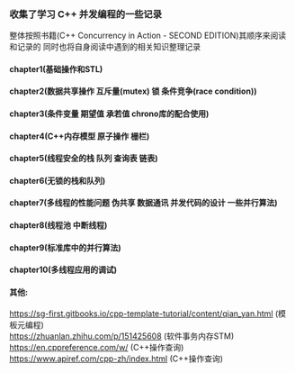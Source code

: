 ### 收集了学习 C++ 并发编程的一些记录
整体按照书籍(C++ Concurrency in Action - SECOND EDITION)其顺序来阅读和记录的
同时也将自身阅读中遇到的相关知识整理记录

#### chapter1(基础操作和STL)
#### chapter2(数据共享操作 互斥量(mutex) 锁 条件竞争(race condition))
#### chapter3(条件变量 期望值 承若值 chrono库的配合使用)
#### chapter4(C++内存模型 原子操作 栅栏)
#### chapter5(线程安全的栈 队列 查询表 链表)
#### chapter6(无锁的栈和队列)
#### chapter7(多线程的性能问题 伪共享 数据通讯 并发代码的设计 一些并行算法)
#### chapter8(线程池 中断线程)
#### chapter9(标准库中的并行算法)
#### chapter10(多线程应用的调试)

#### 其他:
https://sg-first.gitbooks.io/cpp-template-tutorial/content/qian_yan.html  (模板元编程)  
https://zhuanlan.zhihu.com/p/151425608 (软件事务内存STM)  
https://en.cppreference.com/w/ (C++操作查询)  
https://www.apiref.com/cpp-zh/index.html (C++操作查询)  